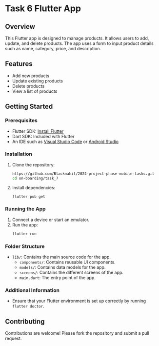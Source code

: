# Task 6 Flutter App

## Overview

This Flutter app is designed to manage products. It allows users to add, update, and delete products. The app uses a form to input product details such as name, category, price, and description.

## Features

- Add new products
- Update existing products
- Delete products
- View a list of products

## Getting Started

### Prerequisites

- Flutter SDK: [Install Flutter](https://flutter.dev/docs/get-started/install)
- Dart SDK: Included with Flutter
- An IDE such as [Visual Studio Code](https://code.visualstudio.com/) or [Android Studio](https://developer.android.com/studio)

### Installation

1. Clone the repository:
    ```sh
    https://github.com/Blacknahil/2024-project-phase-mobile-tasks.git
    cd on-boarding/task_7
    ```

2. Install dependencies:
    ```sh
    flutter pub get
    ```

### Running the App

1. Connect a device or start an emulator.
2. Run the app:
    ```sh
    flutter run
    ```

### Folder Structure

- `lib/`: Contains the main source code for the app.
  - `components/`: Contains reusable UI components.
  - `models/`: Contains data models for the app.
  - `screens/`: Contains the different screens of the app.
  - `main.dart`: The entry point of the app.

### Additional Information

- Ensure that your Flutter environment is set up correctly by running `flutter doctor`.

## Contributing

Contributions are welcome! Please fork the repository and submit a pull request.
